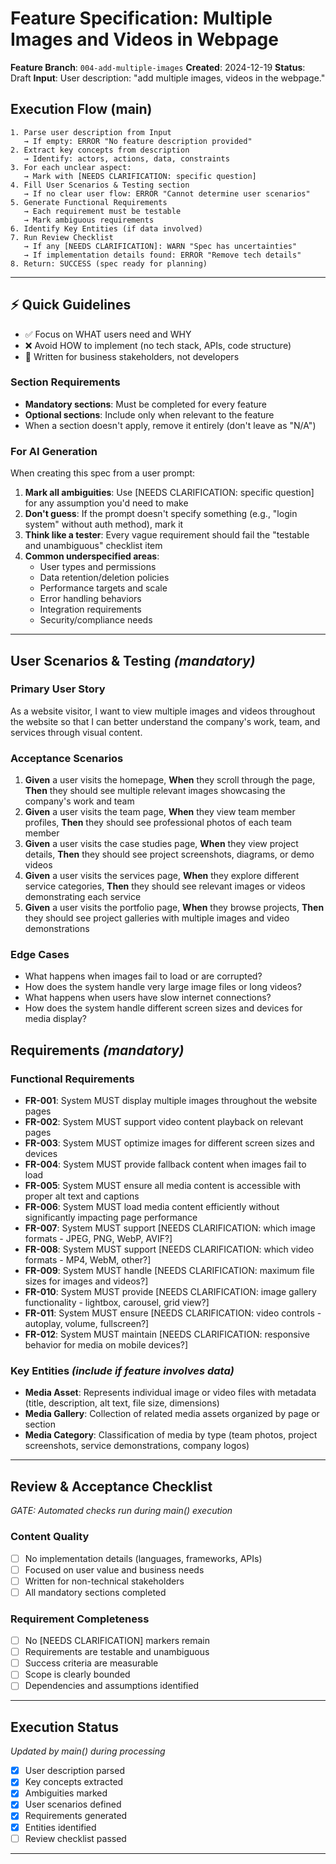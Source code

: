 # Feature Specification: Multiple Images and Videos in Webpage

**Feature Branch**: `004-add-multiple-images` **Created**: 2024-12-19 **Status**: Draft **Input**:
User description: "add multiple images, videos in the webpage."

## Execution Flow (main)

```
1. Parse user description from Input
   → If empty: ERROR "No feature description provided"
2. Extract key concepts from description
   → Identify: actors, actions, data, constraints
3. For each unclear aspect:
   → Mark with [NEEDS CLARIFICATION: specific question]
4. Fill User Scenarios & Testing section
   → If no clear user flow: ERROR "Cannot determine user scenarios"
5. Generate Functional Requirements
   → Each requirement must be testable
   → Mark ambiguous requirements
6. Identify Key Entities (if data involved)
7. Run Review Checklist
   → If any [NEEDS CLARIFICATION]: WARN "Spec has uncertainties"
   → If implementation details found: ERROR "Remove tech details"
8. Return: SUCCESS (spec ready for planning)
```

---

## ⚡ Quick Guidelines

- ✅ Focus on WHAT users need and WHY
- ❌ Avoid HOW to implement (no tech stack, APIs, code structure)
- 👥 Written for business stakeholders, not developers

### Section Requirements

- **Mandatory sections**: Must be completed for every feature
- **Optional sections**: Include only when relevant to the feature
- When a section doesn't apply, remove it entirely (don't leave as "N/A")

### For AI Generation

When creating this spec from a user prompt:

1. **Mark all ambiguities**: Use [NEEDS CLARIFICATION: specific question] for any assumption you'd
   need to make
2. **Don't guess**: If the prompt doesn't specify something (e.g., "login system" without auth
   method), mark it
3. **Think like a tester**: Every vague requirement should fail the "testable and unambiguous"
   checklist item
4. **Common underspecified areas**:
   - User types and permissions
   - Data retention/deletion policies
   - Performance targets and scale
   - Error handling behaviors
   - Integration requirements
   - Security/compliance needs

---

## User Scenarios & Testing _(mandatory)_

### Primary User Story

As a website visitor, I want to view multiple images and videos throughout the website so that I can
better understand the company's work, team, and services through visual content.

### Acceptance Scenarios

1. **Given** a user visits the homepage, **When** they scroll through the page, **Then** they should
   see multiple relevant images showcasing the company's work and team
2. **Given** a user visits the team page, **When** they view team member profiles, **Then** they
   should see professional photos of each team member
3. **Given** a user visits the case studies page, **When** they view project details, **Then** they
   should see project screenshots, diagrams, or demo videos
4. **Given** a user visits the services page, **When** they explore different service categories,
   **Then** they should see relevant images or videos demonstrating each service
5. **Given** a user visits the portfolio page, **When** they browse projects, **Then** they should
   see project galleries with multiple images and video demonstrations

### Edge Cases

- What happens when images fail to load or are corrupted?
- How does the system handle very large image files or long videos?
- What happens when users have slow internet connections?
- How does the system handle different screen sizes and devices for media display?

## Requirements _(mandatory)_

### Functional Requirements

- **FR-001**: System MUST display multiple images throughout the website pages
- **FR-002**: System MUST support video content playback on relevant pages
- **FR-003**: System MUST optimize images for different screen sizes and devices
- **FR-004**: System MUST provide fallback content when images fail to load
- **FR-005**: System MUST ensure all media content is accessible with proper alt text and captions
- **FR-006**: System MUST load media content efficiently without significantly impacting page
  performance
- **FR-007**: System MUST support [NEEDS CLARIFICATION: which image formats - JPEG, PNG, WebP,
  AVIF?]
- **FR-008**: System MUST support [NEEDS CLARIFICATION: which video formats - MP4, WebM, other?]
- **FR-009**: System MUST handle [NEEDS CLARIFICATION: maximum file sizes for images and videos?]
- **FR-010**: System MUST provide [NEEDS CLARIFICATION: image gallery functionality - lightbox,
  carousel, grid view?]
- **FR-011**: System MUST ensure [NEEDS CLARIFICATION: video controls - autoplay, volume,
  fullscreen?]
- **FR-012**: System MUST maintain [NEEDS CLARIFICATION: responsive behavior for media on mobile
  devices?]

### Key Entities _(include if feature involves data)_

- **Media Asset**: Represents individual image or video files with metadata (title, description, alt
  text, file size, dimensions)
- **Media Gallery**: Collection of related media assets organized by page or section
- **Media Category**: Classification of media by type (team photos, project screenshots, service
  demonstrations, company logos)

---

## Review & Acceptance Checklist

_GATE: Automated checks run during main() execution_

### Content Quality

- [ ] No implementation details (languages, frameworks, APIs)
- [ ] Focused on user value and business needs
- [ ] Written for non-technical stakeholders
- [ ] All mandatory sections completed

### Requirement Completeness

- [ ] No [NEEDS CLARIFICATION] markers remain
- [ ] Requirements are testable and unambiguous
- [ ] Success criteria are measurable
- [ ] Scope is clearly bounded
- [ ] Dependencies and assumptions identified

---

## Execution Status

_Updated by main() during processing_

- [x] User description parsed
- [x] Key concepts extracted
- [x] Ambiguities marked
- [x] User scenarios defined
- [x] Requirements generated
- [x] Entities identified
- [ ] Review checklist passed

---

